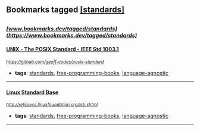 ## Bookmarks tagged [[standards]](https://www.bookmarks.dev?q=[standards])

_<sup><sup>[www.bookmarks.dev/tagged/standards](https://www.bookmarks.dev/tagged/standards)</sup></sup>_
---
#### [UNIX - The POSIX Standard - IEEE Std 1003.1](https://github.com/geoff-codes/posix-standard)
_<sup>https://github.com/geoff-codes/posix-standard</sup>_

* **tags**: [standards](../tagged/standards.md), [free-programming-books](../tagged/free-programming-books.md), [language-agnostic](../tagged/language-agnostic.md)
---
#### [Linux Standard Base](http://refspecs.linuxfoundation.org/lsb.shtml)
_<sup>http://refspecs.linuxfoundation.org/lsb.shtml</sup>_

* **tags**: [standards](../tagged/standards.md), [free-programming-books](../tagged/free-programming-books.md), [language-agnostic](../tagged/language-agnostic.md)
---
